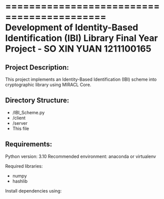 ===========================================
Development of Identity-Based Identification (IBI) Library
Final Year Project - SO XIN YUAN 1211100165
===========================================

Project Description:
---------------------
This project implements an Identity-Based Identification (IBI) scheme into cryptographic library using MIRACL Core.

Directory Structure:
---------------------
- /IBI_Scheme.py
- /client
- /server       
- This file

Requirements:
--------------
Python version: 3.10
Recommended environment: anaconda or virtualenv

Required libraries:
- numpy
- hashlib


Install dependencies using:

